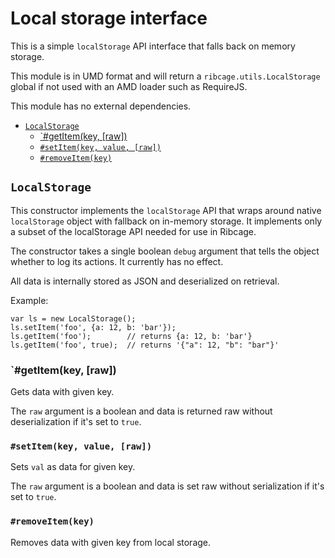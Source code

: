 # Local storage interface <a name="local-storage-interface"></a>

This is a simple `localStorage` API interface that falls back on memory
storage.

This module is in UMD format and will return a `ribcage.utils.LocalStorage`
global if not used with an AMD loader such as RequireJS.

This module has no external dependencies.

 + [`LocalStorage`](#localstorage)
   - [`#getItem(key, [raw])](#getitem-key-raw)
   - [`#setItem(key, value, [raw])`](#setitem-key-value-raw)
   - [`#removeItem(key)`](#removeitem-key)


## `LocalStorage` <a name="localstorage"></a>

This constructor implements the `localStorage` API that wraps around native
`localStorage` object with fallback on in-memory storage. It implements only a
subset of the localStorage API needed for use in Ribcage.

The constructor takes a single boolean `debug` argument that tells the object
whether to log its actions. It currently has no effect.

All data is internally stored as JSON and deserialized on retrieval.

Example:

    var ls = new LocalStorage();
    ls.setItem('foo', {a: 12, b: 'bar'});
    ls.getItem('foo');        // returns {a: 12, b: 'bar'}
    ls.getItem('foo', true);  // returns '{"a": 12, "b": "bar"}'


### `#getItem(key, [raw]) <a name="getitem-key-raw"></a>

Gets data with given key.

The `raw` argument is a boolean and data is returned raw without
deserialization if it's set to `true`.

### `#setItem(key, value, [raw])` <a name="setitem-key-value-raw"></a>

Sets `val` as data for given key.

The `raw` argument is a boolean and data is set raw without serialization if
it's set to `true`.

### `#removeItem(key)` <a name="removeitem-key"></a>

Removes data with given key from local storage.